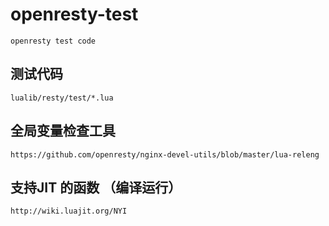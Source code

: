 # openresty-test
    openresty test code


##  测试代码
    lualib/resty/test/*.lua

## 全局变量检查工具
    https://github.com/openresty/nginx-devel-utils/blob/master/lua-releng


## 支持JIT 的函数 （编译运行）
    http://wiki.luajit.org/NYI